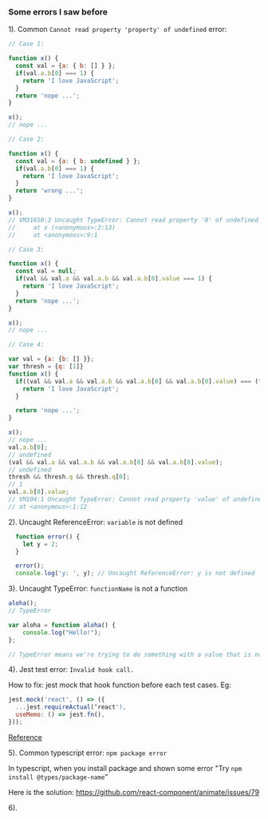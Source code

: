 ### Some errors I saw before

1). Common `Cannot read property 'property' of undefined` error:

```js
// Case 1:

function x() {
  const val = {a: { b: [] } };
  if(val.a.b[0] === 1) {
    return 'I love JavaScript';
  }
  return 'nope ...';
}

x();
// nope ...

// Case 2:

function x() {
  const val = {a: { b: undefined } };
  if(val.a.b[0] === 1) {
    return 'I love JavaScript';
  }
  return 'wrong ...';
}

x();
// VM31650:3 Uncaught TypeError: Cannot read property '0' of undefined
//     at x (<anonymous>:3:13)
//     at <anonymous>:9:1

// Case 3:

function x() {
  const val = null;
  if(val && val.a && val.a.b && val.a.b[0].value === 1) {
    return 'I love JavaScript';
  }
  return 'nope ...';
}

x();
// nope ...

// Case 4:

var val = {a: {b: [] }};
var thresh = {q: [1]}
function x() {
  if((val && val.a && val.a.b && val.a.b[0] && val.a.b[0].value) === (thresh && thresh.q && thresh.q[0])) {
    return 'I love JavaScript';
  }

  return 'nope ...';
}

x();
// nope ...
val.a.b[0];
// undefined
(val && val.a && val.a.b && val.a.b[0] && val.a.b[0].value);
// undefined
thresh && thresh.q && thresh.q[0];
// 1
val.a.b[0].value;
// VM104:1 Uncaught TypeError: Cannot read property 'value' of undefined
// at <anonymous>:1:12
```


2). Uncaught ReferenceError: `variable` is not defined

```js
  function error() {
    let y = 2;
  }

  error();
  console.log('y: ', y); // Uncaught ReferenceError: y is not defined
```


3). Uncaught TypeError: `functionName` is not a function

```js
aloha();
// TypeError

var aloha = function aloha() {
    console.log("Hello!");
};

// TypeError means we're trying to do something with a value that is not allowed
```


4). Jest test error: `Invalid hook call.`

How to fix: jest mock that hook function before each test cases. Eg: 

```js
jest.mock('react', () => ({
  ...jest.requireActual(‘react'),
  useMemo: () => jest.fn(),
}));
```

<a href="https://stackoverflow.com/questions/62360926/invalid-hook-call-when-mocking-react-hoc-with-jest" target="_blank">Reference</a>


5). Common typescript error: `npm package error` 

In typescript, when you install package and shown some error "Try `npm install @types/package-name`“

Here is the solution: https://github.com/react-component/animate/issues/79


6).
